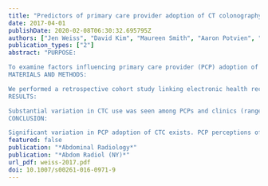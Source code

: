 ```yaml
---
title: "Predictors of primary care provider adoption of CT colonography for colorectal cancer screening"
date: 2017-04-01
publishDate: 2020-02-08T06:30:32.695795Z
authors: ["Jen Weiss", "David Kim", "Maureen Smith", "Aaron Potvien", "Jessica Schumacher", "Ronald Gangnon", "Dustin Pooler", "Patrick Pfau", "Perry Pickhardt"]
publication_types: ["2"]
abstract: "PURPOSE:

To examine factors influencing primary care provider (PCP) adoption of CT colonography (CTC) for colorectal cancer (CRC) screening.
MATERIALS AND METHODS:

We performed a retrospective cohort study linking electronic health record (EHR) data with PCP survey data. Patients were eligible for inclusion if they were not up-to-date with CRC screening and if they had CTC insurance coverage in the year prior to survey administration. PCPs were included if they had at least one eligible patient in their panel and completed the survey (final sample N = 95 PCPs; N = 6245 patients). Survey data included perceptions of CRC screening by any method, as well as CTC specifically. Multivariate logistic regression estimated odds ratios and 95% confidence intervals for PCP and clinic predictors of CRC screening by any method and screening with CTC.
RESULTS:

Substantial variation in CTC use was seen among PCPs and clinics (range 0-16% of CRC screening). Predictors of higher CTC use were PCP perceptions that CTC is effective in reducing CRC mortality, higher number of perceived advantages to screening with CTC, and Internal Medicine specialty. Factors not associated with CTC use were PCP perceptions of less organizational capacity to meet demand for colonoscopy, number of perceived disadvantages to screening with CTC, PCP age and gender, and clinic factors.
CONCLUSION:

Significant variation in PCP adoption of CTC exists. PCP perceptions of CTC and specialty practice were related to CTC adoption. Strategies to increase PCP adoption of CTC for CRC screening should include emphasis on the effectiveness and advantages of CTC."
featured: false
publication: "*Abdominal Radiology*"
publication: "*Abdom Radiol (NY)*"
url_pdf: weiss-2017.pdf
doi: 10.1007/s00261-016-0971-9
---
```


